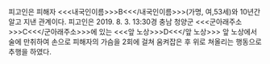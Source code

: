 피고인은 피해자 <<<내국인이름>>>B<<</내국인이름>>>(가명, 여,53세)와 10년간 알고 지낸 관계이다.
피고인은 2019. 8. 3. 13:30경 충남 청양군 <<<군아래주소>>>C<<</군아래주소>>>에 있는 <<<앞 노상>>>D<<</앞 노상>>> 앞 노상에서 술에 만취하여 손으로 피해자의 가슴을 2회에 걸쳐 움켜잡은 후 위로 쳐올리는 행동으로 추행을 하였다.